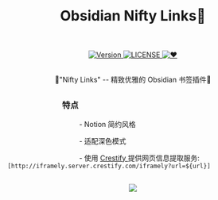 <br>
<h1 align="center">Obsidian Nifty Links👋
<br>
<br>
</h1>


<div align="center">
  <!-- Platform -->
  <a href="Platform">
    <img src="https://img.shields.io/badge/Version-1.0.0-green?color=gerrn&style=flat-square" alt="Version">
  </a>
  <!-- License -->
  <a href="LICENSE">
    <img src="https://img.shields.io/github/license/x-Ai/obsidian-nifty-links?color=gerrn&style=flat-square" alt="LICENSE">
  </a>
  <!-- ❤︎ -->
  <a href="❤︎">
    <img src="https://img.shields.io/badge/❤︎-Notion书签风格-green?color=gerrn&style=flat-square" alt="❤︎">
  </a>
</div>
<br>

  <p align="center">🌟"Nifty Links" -- 精致优雅的 Obsidian 书签插件🌟</p>
<h2 align="center"></h2>

### &emsp;&emsp; &emsp;&emsp; &emsp;&emsp; 特点
&emsp;&emsp;&emsp;&emsp;&emsp;&emsp;&emsp;&emsp;&emsp;&emsp;  - Notion 简约风格

&emsp;&emsp;&emsp;&emsp;&emsp;&emsp;&emsp;&emsp;&emsp;&emsp;  - 适配深色模式
<p>&emsp;&emsp;&emsp;&emsp;&emsp;&emsp;&emsp;&emsp;&emsp;&emsp;  - 使用 <a href="https://www.crestify.com/">Crestify </a>提供网页信息提取服务: <code>[http://iframely.server.crestify.com/iframely?url=${url}]</code></p>
<h2 align="center"></h2>
<p align="center"><img src="https://github.com/x-Ai/obsidian-nifty-links/assets/5061489/e7a322b9-9fd8-4e3c-bdee-24b3e47bde6d"></p>
